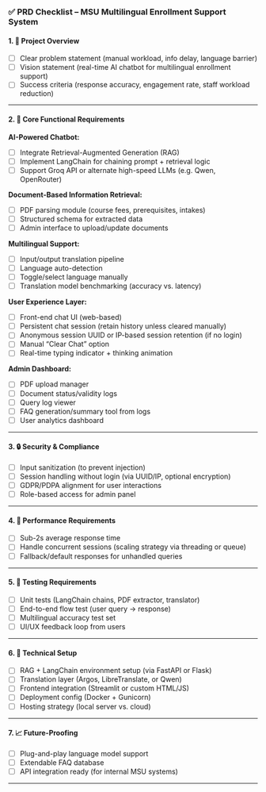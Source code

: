 

### ✅ **PRD Checklist – MSU Multilingual Enrollment Support System**

#### 1. 📌 **Project Overview**

* [ ] Clear problem statement (manual workload, info delay, language barrier)
* [ ] Vision statement (real-time AI chatbot for multilingual enrollment support)
* [ ] Success criteria (response accuracy, engagement rate, staff workload reduction)

---

#### 2. 🧠 **Core Functional Requirements**

**AI-Powered Chatbot:**

* [ ] Integrate Retrieval-Augmented Generation (RAG)
* [ ] Implement LangChain for chaining prompt + retrieval logic
* [ ] Support Groq API or alternate high-speed LLMs (e.g. Qwen, OpenRouter)

**Document-Based Information Retrieval:**

* [ ] PDF parsing module (course fees, prerequisites, intakes)
* [ ] Structured schema for extracted data
* [ ] Admin interface to upload/update documents

**Multilingual Support:**

* [ ] Input/output translation pipeline
* [ ] Language auto-detection
* [ ] Toggle/select language manually
* [ ] Translation model benchmarking (accuracy vs. latency)

**User Experience Layer:**

* [ ] Front-end chat UI (web-based)
* [ ] Persistent chat session (retain history unless cleared manually)
* [ ] Anonymous session UUID or IP-based session retention (if no login)
* [ ] Manual “Clear Chat” option
* [ ] Real-time typing indicator + thinking animation

**Admin Dashboard:**

* [ ] PDF upload manager
* [ ] Document status/validity logs
* [ ] Query log viewer
* [ ] FAQ generation/summary tool from logs
* [ ] User analytics dashboard

---

#### 3. 🔒 **Security & Compliance**

* [ ] Input sanitization (to prevent injection)
* [ ] Session handling without login (via UUID/IP, optional encryption)
* [ ] GDPR/PDPA alignment for user interactions
* [ ] Role-based access for admin panel

---

#### 4. 🚀 **Performance Requirements**

* [ ] Sub-2s average response time
* [ ] Handle concurrent sessions (scaling strategy via threading or queue)
* [ ] Fallback/default responses for unhandled queries

---

#### 5. 🧪 **Testing Requirements**

* [ ] Unit tests (LangChain chains, PDF extractor, translator)
* [ ] End-to-end flow test (user query → response)
* [ ] Multilingual accuracy test set
* [ ] UI/UX feedback loop from users

---

#### 6. 🔧 **Technical Setup**

* [ ] RAG + LangChain environment setup (via FastAPI or Flask)
* [ ] Translation layer (Argos, LibreTranslate, or Qwen)
* [ ] Frontend integration (Streamlit or custom HTML/JS)
* [ ] Deployment config (Docker + Gunicorn)
* [ ] Hosting strategy (local server vs. cloud)

---

#### 7. 📈 **Future-Proofing**

* [ ] Plug-and-play language model support
* [ ] Extendable FAQ database
* [ ] API integration ready (for internal MSU systems)

---

